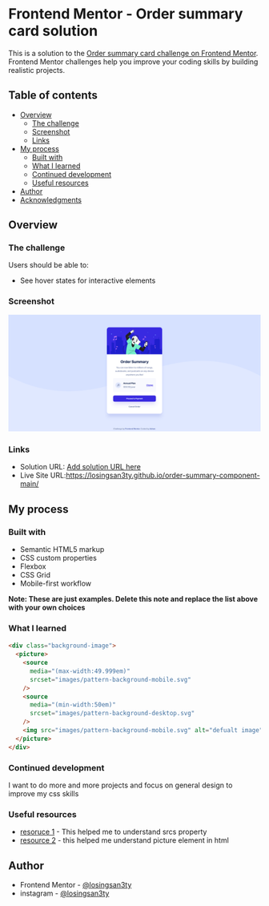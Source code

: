 # Frontend Mentor - Order summary card solution

This is a solution to the [Order summary card challenge on Frontend Mentor](https://www.frontendmentor.io/challenges/order-summary-component-QlPmajDUj). Frontend Mentor challenges help you improve your coding skills by building realistic projects.

## Table of contents

- [Overview](#overview)
  - [The challenge](#the-challenge)
  - [Screenshot](#screenshot)
  - [Links](#links)
- [My process](#my-process)
  - [Built with](#built-with)
  - [What I learned](#what-i-learned)
  - [Continued development](#continued-development)
  - [Useful resources](#useful-resources)
- [Author](#author)
- [Acknowledgments](#acknowledgments)

## Overview

### The challenge

Users should be able to:

- See hover states for interactive elements

### Screenshot

![](./images/Screenshot%202022-09-19%20at%2018-13-30%20Frontend%20Mentor%20Order%20summary%20card.png)

### Links

- Solution URL: [Add solution URL here](https://your-solution-url.com)
- Live Site URL:https://losingsan3ty.github.io/order-summary-component-main/

## My process

### Built with

- Semantic HTML5 markup
- CSS custom properties
- Flexbox
- CSS Grid
- Mobile-first workflow

**Note: These are just examples. Delete this note and replace the list above with your own choices**

### What I learned

```html
<div class="background-image">
  <picture>
    <source
      media="(max-width:49.999em)"
      srcset="images/pattern-background-mobile.svg"
    />
    <source
      media="(min-width:50em)"
      srcset="images/pattern-background-desktop.svg"
    />
    <img src="images/pattern-background-mobile.svg" alt="defualt image" />
  </picture>
</div>
```

### Continued development

I want to do more and more projects and focus on general design to improve my css skills

### Useful resources

- [resoruce 1](https://www.youtube.com/watch?v=2QYpkrX2N48&t=1345s) - This helped me to understand srcs property
- [resource 2](https://www.youtube.com/watch?v=Rik3gHT24AM&t=759s) - this helped me understand picture element in html

## Author

- Frontend Mentor - [@losingsan3ty](https://www.frontendmentor.io/profile/losingsan3ty)
- instagram - [@losingsan3ty
  ](https://www.instagram.com/losingsan3ty/)
